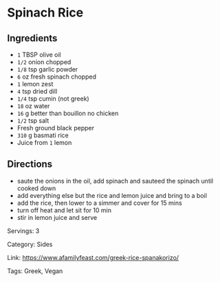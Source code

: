 # Spinach Rice

## Ingredients

- `1` TBSP olive oil
- `1/2` onion chopped
- `1/8` tsp garlic powder
- `6` oz fresh spinach chopped
- `1` lemon zest
- `4` tsp dried dill
- `1/4` tsp cumin (not greek)
- `18` oz water
- `16` g better than bouillon no chicken
- `1/2` tsp salt
- Fresh ground black pepper
- `310` g basmati rice
- Juice from `1` lemon

## Directions

- saute the onions in the oil, add spinach and sauteed the spinach until cooked down
- add everything else but the rice and lemon juice and bring to a boil
- add the rice, then lower to a simmer and cover for 15 mins
- turn off heat and let sit for 10 min
- stir in lemon juice and serve

Servings: 3

Category: Sides

Link: https://www.afamilyfeast.com/greek-rice-spanakorizo/

Tags: Greek, Vegan

